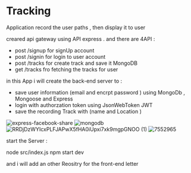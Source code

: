 # Tracking
Application record the user paths , then display it to user 

creared api gateway using API express .
and there are 4API :

   - post  /signup   for signUp account 
   - post /signin    for login to user account 
   - post /tracks    for create track and save it MongoDB 
   - get  /tracks    fro fetching the tracks for user 


in this App i will create the back-end server to :
  - save user information   (email and encrpt password ) using MongoDb , Mongoose and Express 
  - login with authorzation token using JsonWebToken JWT 
  - save the recording Track with (name and Location )



![express-facebook-share](https://user-images.githubusercontent.com/76032846/110782937-cc49b100-8278-11eb-9f25-8eecbce473c0.png)
![mongodb](https://user-images.githubusercontent.com/76032846/110782940-cce24780-8278-11eb-9e40-4d8466bee53d.png)
![RRDjDzWYIcxPLFJAPwX5fHA0iUpxi7xk9mgpGNOO (1)](https://user-images.githubusercontent.com/76032846/110782942-cd7ade00-8278-11eb-9481-760bc78855a6.jpeg)
![7552965](https://user-images.githubusercontent.com/76032846/110782943-cd7ade00-8278-11eb-9d64-344a0f1836c0.png)


start the Server :

node src/index.js
npm start dev




and i will add an other Reositry for the front-end letter 
